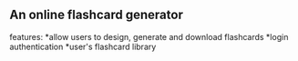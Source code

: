 ## An online flashcard generator

features:
*allow users to design, generate and download flashcards
*login authentication
*user's flashcard library
